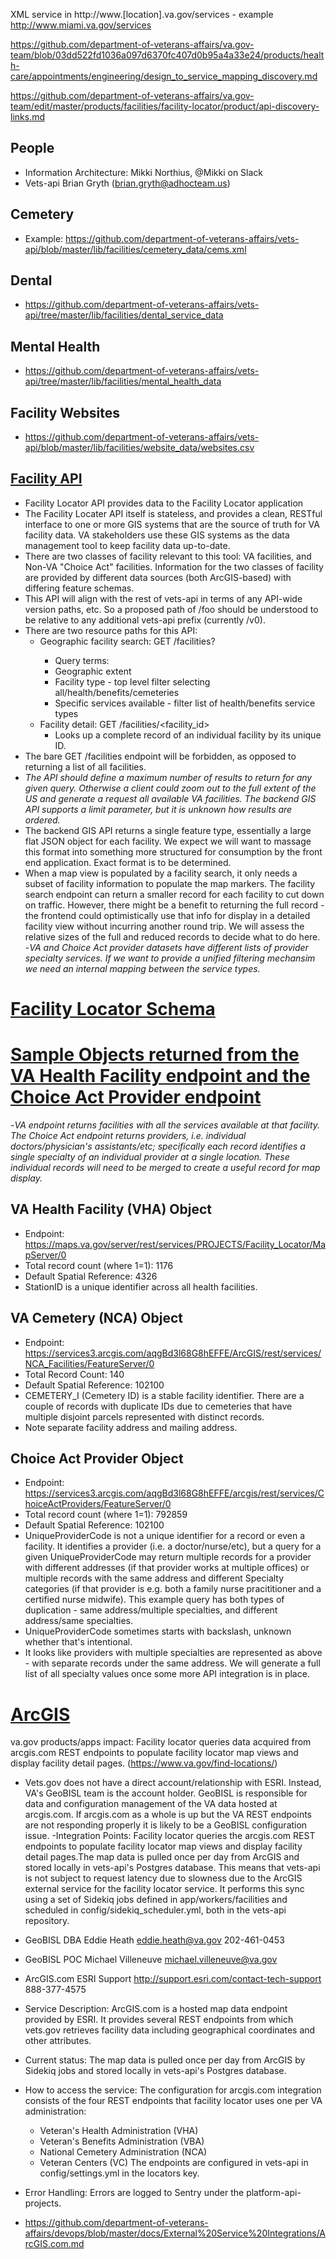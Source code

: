 XML service in http://www.[location].va.gov/services - example http://www.miami.va.gov/services

https://github.com/department-of-veterans-affairs/va.gov-team/blob/03dd522fd1036a097d6370fc407d0b95a4a33e24/products/health-care/appointments/engineering/design_to_service_mapping_discovery.md

https://github.com/department-of-veterans-affairs/va.gov-team/edit/master/products/facilities/facility-locator/product/api-discovery-links.md

## People
- Information Architecture: Mikki Northius, @Mikki on Slack
- Vets-api Brian Gryth (brian.gryth@adhocteam.us)

## Cemetery
- Example: https://github.com/department-of-veterans-affairs/vets-api/blob/master/lib/facilities/cemetery_data/cems.xml

## Dental
- https://github.com/department-of-veterans-affairs/vets-api/tree/master/lib/facilities/dental_service_data

## Mental Health
- https://github.com/department-of-veterans-affairs/vets-api/tree/master/lib/facilities/mental_health_data

## Facility Websites
- https://github.com/department-of-veterans-affairs/vets-api/blob/master/lib/facilities/website_data/websites.csv

## [Facility API](https://github.com/department-of-veterans-affairs/vets.gov-team/blob/ead0fe129bfee6b8e7eaae59d7f4f681a37dec15/Products/Global/Facilities_Locator/EngFiles/API%20Design.md)
- Facility Locator API provides data to the Facility Locator application
- The Facility Locater API itself is stateless, and provides a clean, RESTful interface to one or more GIS systems that are the source of truth for VA facility data. VA stakeholders use these GIS systems as the data management tool to keep facility data up-to-date.
- There are two classes of facility relevant to this tool: VA facilities, and Non-VA "Choice Act" facilities. Information for the two classes of facility are provided by different data sources (both ArcGIS-based) with differing feature schemas.
- This API will align with the rest of vets-api in terms of any API-wide version paths, etc. So a proposed path of /foo should be understood to be relative to any additional vets-api prefix (currently /v0).
- There are two resource paths for this API:
  - Geographic facility search: GET /facilities?<query>
    - Query terms:
    - Geographic extent
    - Facility type - top level filter selecting all/health/benefits/cemeteries
    - Specific services available - filter list of health/benefits service types
  - Facility detail: GET /facilities/<facility_id>
    - Looks up a complete record of an individual facility by its unique ID.
 - The bare GET /facilities endpoint will be forbidden, as opposed to returning a list of all facilities.  
- *The API should define a maximum number of results to return for any given query. Otherwise a client could zoom out to the full extent of the US and generate a request all available VA facilities. The backend GIS API supports a limit parameter, but it is unknown how results are ordered.*
- The backend GIS API returns a single feature type, essentially a large flat JSON object for each facility. We expect we will want to massage this format into something more structured for consumption by the front end application. Exact format is to be determined.
- When a map view is populated by a facility search, it only needs a subset of facility information to populate the map markers. The facility search endpoint can return a smaller record for each facility to cut down on traffic. However, there might be a benefit to returning the full record - the frontend could optimistically use that info for display in a detailed facility view without incurring another round trip. We will assess the relative sizes of the full and reduced records to decide what to do here.
-*VA and Choice Act provider datasets have different lists of provider specialty services. If we want to provide a unified filtering mechansim we need an internal mapping between the service types.*
  
# [Facility Locator Schema](https://github.com/department-of-veterans-affairs/vets.gov-team/blob/ead0fe129bfee6b8e7eaae59d7f4f681a37dec15/Products/Global/Facilities_Locator/EngFiles/FL%20Schema.md)

# [Sample Objects returned from the VA Health Facility endpoint and the Choice Act Provider endpoint](https://github.com/department-of-veterans-affairs/vets.gov-team/blob/ead0fe129bfee6b8e7eaae59d7f4f681a37dec15/Products/Global/Facilities_Locator/EngFiles/Facility%20Data%20Samples.md)
-*VA endpoint returns facilities with all the services available at that facility. The Choice Act endpoint returns providers, i.e. individual doctors/physician's assistants/etc; specifically each record identifies a single specialty of an individual provider at a single location. These individual records will need to be merged to create a useful record for map display.*
 
## VA Health Facility (VHA) Object
- Endpoint: https://maps.va.gov/server/rest/services/PROJECTS/Facility_Locator/MapServer/0
- Total record count (where 1=1): 1176
- Default Spatial Reference: 4326
- StationID is a unique identifier across all health facilities.

## VA Cemetery (NCA) Object
- Endpoint: https://services3.arcgis.com/aqgBd3l68G8hEFFE/ArcGIS/rest/services/NCA_Facilities/FeatureServer/0
- Total Record Count: 140
- Default Spatial Reference: 102100
- CEMETERY_I (Cemetery ID) is a stable facility identifier. There are a couple of records with duplicate IDs due to cemeteries that have multiple disjoint parcels represented with distinct records.
- Note separate facility address and mailing address.

## Choice Act Provider Object
- Endpoint: https://services3.arcgis.com/aqgBd3l68G8hEFFE/arcgis/rest/services/ChoiceActProviders/FeatureServer/0
- Total record count (where 1=1): 792859
- Default Spatial Reference: 102100
- UniqueProviderCode is not a unique identifier for a record or even a facility. It identifies a provider (i.e. a doctor/nurse/etc), but a query for a given UniqueProviderCode may return multiple records for a provider with different addresses (if that provider works at multiple offices) or multiple records with the same address and different Specialty categories (if that provider is e.g. both a family nurse pracititioner and a certified nurse midwife). This example query has both types of duplication - same address/multiple specialties, and different address/same specialties.
- UniqueProviderCode sometimes starts with backslash, unknown whether that's intentional.
- It looks like providers with multiple specialties are represented as above - with separate records under the same address. We will generate a full list of all specialty values once some more API integration is in place.

# [ArcGIS](https://github.com/department-of-veterans-affairs/vets.gov-team/blob/ead0fe129bfee6b8e7eaae59d7f4f681a37dec15/Practice%20Areas/Engineering/Data/README.md)
va.gov products/apps impact: Facility locator queries data acquired from arcgis.com REST endpoints to populate facility locator map views and display facility detail pages. (https://www.va.gov/find-locations/)
- Vets.gov does not have a direct account/relationship with ESRI. Instead, VA's GeoBISL team is the account holder. GeoBISL is responsible for data and configuration management of the VA data hosted at arcgis.com. If arcgis.com as a whole is up but the VA REST endpoints are not responding properly it is likely to be a GeoBISL configuration issue.
-Integration Points: Facility locator queries the arcgis.com REST endpoints to populate facility locator map views and display facility detail pages.The map data is pulled once per day from ArcGIS and stored locally in vets-api's Postgres database. This means that vets-api is not subject to request latency due to slowness due to the ArcGIS external service for the facility locator service. It performs this sync using a set of Sidekiq jobs defined in app/workers/facilities and scheduled in config/sidekiq_scheduler.yml, both in the vets-api repository.

- GeoBISL DBA	Eddie Heath	eddie.heath@va.gov	202-461-0453
- GeoBISL POC	Michael Villeneuve	michael.villeneuve@va.gov	
- ArcGIS.com	ESRI Support	http://support.esri.com/contact-tech-support	888-377-4575

- Service Description: ArcGIS.com is a hosted map data endpoint provided by ESRI. It provides several REST endpoints from which vets.gov retrieves facility data including geographical coordinates and other attributes.
- Current status: The map data is pulled once per day from ArcGIS by Sidekiq jobs and stored locally in vets-api's Postgres database.
- How to access the service: The configuration for arcgis.com integration consists of the four REST endpoints that facility locator uses one per VA administration:
  - Veteran's Health Administration (VHA)
  - Veteran's Benefits Administration (VBA)
  - National Cemetery Administration (NCA)
  - Veteran Centers (VC)
  The endpoints are configured in vets-api in config/settings.yml in the locators key.

- Error Handling: Errors are logged to Sentry under the platform-api-<environment> projects.
- https://github.com/department-of-veterans-affairs/devops/blob/master/docs/External%20Service%20Integrations/ArcGIS.com.md



